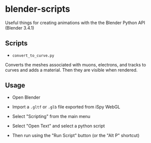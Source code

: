 # blender-scripts
Useful things for creating animations with the the Blender Python API (Blender 3.4.1)

## Scripts

* `convert_to_curve.py`

Converts the meshes associated with muons, electrons, and tracks to curves and
adds a material. Then they are visible when rendered.

## Usage

* Open Blender

* Import a `.gltf` or `.glb` file exported from iSpy WebGL

* Select "Scripting" from the main menu

* Select "Open Text" and select a python script

* Then run using the "Run Script" button (or the "Alt P" shortcut)